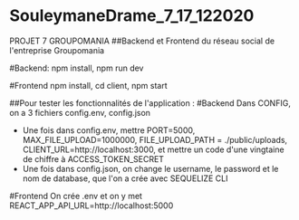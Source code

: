 # SouleymaneDrame_7_17_122020
PROJET 7 GROUPOMANIA
##Backend et Frontend du réseau social de l'entreprise Groupomania

#Backend:
npm install,
npm run dev

#Frontend
npm install,
cd client,
npm start


##Pour tester les fonctionnalités de l'application :
#Backend
Dans CONFIG, on a 3 fichiers config.env, config.json
- Une fois dans config.env, mettre PORT=5000, MAX_FILE_UPLOAD=1000000, FILE_UPLOAD_PATH = ./public/uploads, CLIENT_URL=http://localhost:3000, et mettre un code d'une vingtaine de chiffre à ACCESS_TOKEN_SECRET
- Une fois dans config.json, on change le username, le password et le nom de database, que l'on a crée avec SEQUELIZE CLI

#Frontend
On crée .env et on y met REACT_APP_API_URL=http://localhost:5000


